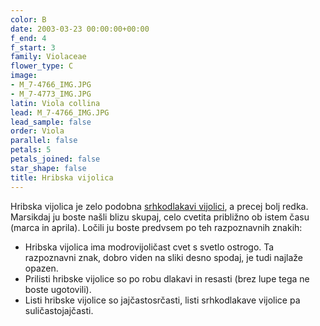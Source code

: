 ```yaml
---
color: B
date: 2003-03-23 00:00:00+00:00
f_end: 4
f_start: 3
family: Violaceae
flower_type: C
image:
- M_7-4766_IMG.JPG
- M_7-4773_IMG.JPG
latin: Viola collina
lead: M_7-4766_IMG.JPG
lead_sample: false
order: Viola
parallel: false
petals: 5
petals_joined: false
star_shape: false
title: Hribska vijolica
---
```

Hribska vijolica je zelo podobna [srhkodlakavi vijolici](../violahirta/), a precej bolj redka. Marsikdaj ju boste našli blizu skupaj, celo cvetita približno ob istem času (marca in aprila). Ločili ju boste predvsem po teh razpoznavnih znakih:

-   Hribska vijolica ima modrovijoličast cvet s svetlo ostrogo. Ta razpoznavni znak, dobro viden na sliki desno spodaj, je tudi najlaže opazen.
-   Prilisti hribske vijolice so po robu dlakavi in resasti (brez lupe tega ne boste ugotovili).
-   Listi hribske vijolice so jajčastosrčasti, listi srhkodlakave vijolice pa suličastojajčasti.
